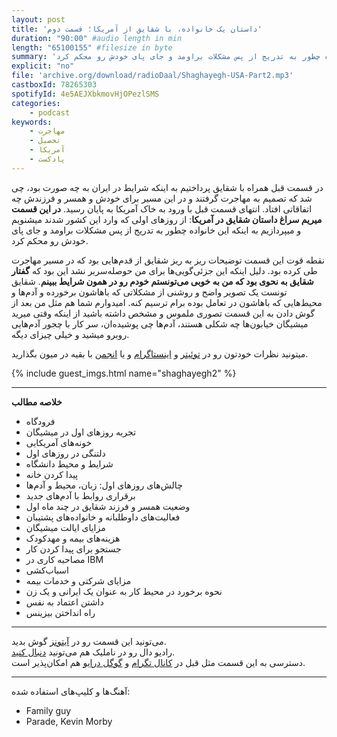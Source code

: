 ```yaml
---
layout: post
title: 'داستان یک خانواده، با شقایق از آمریکا؛ قسمت دوم'
duration: "90:00" #audio length in min
length: "65100155" #filesize in byte
summary: 'در قسمت قبل همراه با شقایق پرداختیم به اینکه شرایط در ایران به چه صورت بود، چی شد که تصمیم به مهاجرت گرفتند و در این مسیر برای خودش و همسر و فرزندش  چه اتفاقاتی افتاد. انتهای قسمت قبل با ورود به خاک آمریکا به پایان رسید. در این قسمت میریم سراغ داستان شقایق در آمریکا: از روزهای اولی که وارد این کشور شدند میشنویم و میپردازیم به اینکه این خانواده چطور به تدریج از پس مشکلات براومد و جای پای خودش رو محکم کرد.'
explicit: "no"
file: 'archive.org/download/radioDaal/Shaghayegh-USA-Part2.mp3'
castboxId: 78265303
spotifyId: 4e5AEJXbkmovHjOPezlSMS
categories:
    - podcast
keywords:
    - مهاجرت
    - تحصیل
    - آمریکا
    - پادکست
---
```


در قسمت قبل همراه با شقایق پرداختیم به اینکه شرایط در ایران به چه صورت بود، چی شد که تصمیم به مهاجرت گرفتند و در این مسیر برای خودش و همسر و فرزندش  چه اتفاقاتی افتاد. انتهای قسمت قبل با ورود به خاک آمریکا به پایان رسید. **در این قسمت میریم سراغ داستان شقایق در آمریکا**: از روزهای اولی که وارد این کشور شدند میشنویم و میپردازیم به اینکه این خانواده چطور به تدریج از پس مشکلات براومد و جای پای خودش رو محکم کرد.

نقطه قوت این قسمت توضیحات ریز به ریز شقایق از قدم‌هایی بود که در مسیر مهاجرت طی کرده بود. دلیل اینکه این جزئی‌گویی‌ها برای من حوصله‌سر‌بر نشد این بود که **گفتار شقایق به نحوی بود که من به خوبی می‌تونستم خودم رو در همون شرایط ببینم**. شقایق تونست یک تصویر واضح و روشنی از مشکلاتی که باهاشون برخورده و آدم‌ها و محیط‌هایی که باهاشون در تعامل بوده برام ترسیم کنه. امیدوارم شما هم مثل من بعد از گوش دادن به این قسمت تصوری ملموس و مشخص داشته باشید از اینکه وقتی میرید میشیگان خیابون‌ها چه شکلی هستند، آدم‌ها چی پوشیده‌ان، سر کار با چجور آدم‌هایی روبرو میشید و خیلی چیزای دیگه.

میتونید نظرات خودتون رو در [توئیتر](https://twitter.com/radioDaal) و [اینستاگرام](https://www.instagram.com/radioDaal/) و یا [انجمن](http://bit.ly/2rqZHCY) با بقیه در میون بگذارید.

{% include guest_imgs.html name="shaghayegh2" %}
<!-- more -->

<hr>

**خلاصه مطالب**
- فرودگاه
- تجربه روزهای اول در میشیگان
- خونه‌های آمریکایی
- دلتنگی در روزهای اول
- شرایط و محیط دانشگاه
- پیدا کردن خانه
- چالش‌های روزهای اول: زبان، محیط و آدم‌ها
- برقراری روابط با آدم‌های جدید
- وضعیت همسر و فرزند شقایق در چند ماه اول
- فعالیت‌های داوطلبانه و خانواده‌های پشتیبان
- مزایای ایالت میشیگان
- هزینه‌های بیمه و مهدکودک
- جستجو برای پیدا کردن کار
- مصاحبه کاری در IBM
- اسباب‌کشی
- مزایای شرکتی و خدمات بیمه
- نحوه برخورد در محیط کار به عنوان یک ایرانی و یک زن
- داشتن اعتماد به نفس
- راه انداختن بیزینس

<hr>

می‌تونید این قسمت رو در [آیتونز](http://apple.co/2go4xdT) گوش بدید.  
رادیو دال رو در ناملیک هم می‌تونید [دنبال کنید](http://bit.ly/2C2KlZw).  
دسترسی به این قسمت مثل قبل در [کانال تگرام](https://t.me/radioDaal) و [گوگل درایو](http://bit.ly/daal-19) هم امکان‌پذیر است.  

<hr>

آهنگ‌ها و کلیپ‌های استفاده شده:
<div dir="ltr">
<ul>
<li>Family guy</li>
<li>Parade, Kevin Morby</li>
</ul>
</div>